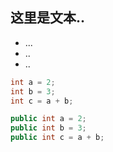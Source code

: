 ## 这里是文本..
* ...
* ..
* ..

```c++
int a = 2;
int b = 3;
int c = a + b;
```

```c#
public int a = 2;
public int b = 3;
public int c = a + b;
```
